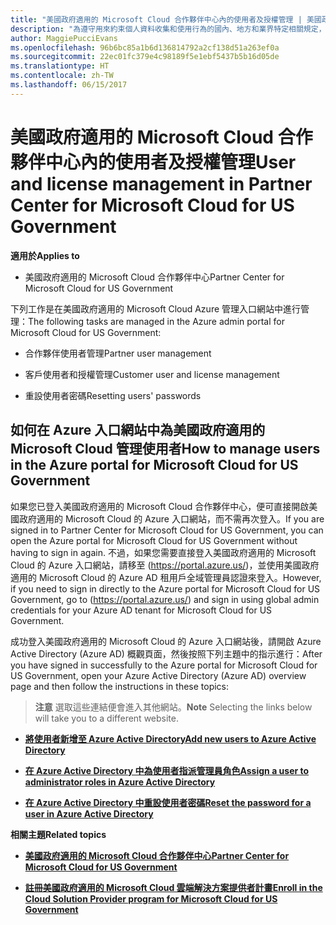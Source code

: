 ```yaml
---
title: "美國政府適用的 Microsoft Cloud 合作夥伴中心內的使用者及授權管理 | 美國政府適用的 Microsoft Cloud 合作夥伴中心"
description: "為遵守用來約束個人資料收集和使用行為的國內、地方和業界特定相關規定，美國政府適用的 Microsoft Cloud 合作夥伴中心不提供使用者管理功能。 不過，您可以在Azure 入口網站中為美國政府適用的 Microsoft Cloud 新增及管理使用者。"
author: MaggiePucciEvans
ms.openlocfilehash: 96b6bc85a1b6d136814792a2cf138d51a263ef0a
ms.sourcegitcommit: 22ec01fc379e4c98189f5e1ebf5437b5b16d05de
ms.translationtype: HT
ms.contentlocale: zh-TW
ms.lasthandoff: 06/15/2017
---
```

# <a name="user-and-license-management-in-partner-center-for-microsoft-cloud-for-us-government"></a><span data-ttu-id="b7ea1-104">美國政府適用的 Microsoft Cloud 合作夥伴中心內的使用者及授權管理</span><span class="sxs-lookup"><span data-stu-id="b7ea1-104">User and license management in Partner Center for Microsoft Cloud for US Government</span></span>

**<span data-ttu-id="b7ea1-105">適用於</span><span class="sxs-lookup"><span data-stu-id="b7ea1-105">Applies to</span></span>**

-  <span data-ttu-id="b7ea1-106">美國政府適用的 Microsoft Cloud 合作夥伴中心</span><span class="sxs-lookup"><span data-stu-id="b7ea1-106">Partner Center for Microsoft Cloud for US Government</span></span>

<span data-ttu-id="b7ea1-107">下列工作是在美國政府適用的 Microsoft Cloud Azure 管理入口網站中進行管理：</span><span class="sxs-lookup"><span data-stu-id="b7ea1-107">The following tasks are managed in the Azure admin portal for Microsoft Cloud for US Government:</span></span>

- <span data-ttu-id="b7ea1-108">合作夥伴使用者管理</span><span class="sxs-lookup"><span data-stu-id="b7ea1-108">Partner user management</span></span>

- <span data-ttu-id="b7ea1-109">客戶使用者和授權管理</span><span class="sxs-lookup"><span data-stu-id="b7ea1-109">Customer user and license management</span></span>

- <span data-ttu-id="b7ea1-110">重設使用者密碼</span><span class="sxs-lookup"><span data-stu-id="b7ea1-110">Resetting users' passwords</span></span>


## <a name="how-to-manage-users-in-the-azure-portal-for-microsoft-cloud-for-us-government"></a><span data-ttu-id="b7ea1-111">如何在 Azure 入口網站中為美國政府適用的 Microsoft Cloud 管理使用者</span><span class="sxs-lookup"><span data-stu-id="b7ea1-111">How to manage users in the Azure portal for Microsoft Cloud for US Government</span></span>

<span data-ttu-id="b7ea1-112">如果您已登入美國政府適用的 Microsoft Cloud 合作夥伴中心，便可直接開啟美國政府適用的 Microsoft Cloud 的 Azure 入口網站，而不需再次登入。</span><span class="sxs-lookup"><span data-stu-id="b7ea1-112">If you are signed in to Partner Center for Microsoft Cloud for US Government, you can open the Azure portal for Microsoft Cloud for US Government without having to sign in again.</span></span> <span data-ttu-id="b7ea1-113">不過，如果您需要直接登入美國政府適用的 Microsoft Cloud 的 Azure 入口網站，請移至 (https://portal.azure.us/)，並使用美國政府適用的 Microsoft Cloud 的 Azure AD 租用戶全域管理員認證來登入。</span><span class="sxs-lookup"><span data-stu-id="b7ea1-113">However, if you need to sign in directly to the Azure portal for Microsoft Cloud for US Government, go to (https://portal.azure.us/) and sign in using global admin credentials for your Azure AD tenant for Microsoft Cloud for US Government.</span></span>

<span data-ttu-id="b7ea1-114">成功登入美國政府適用的 Microsoft Cloud 的 Azure 入口網站後，請開啟 Azure Active Directory (Azure AD) 概觀頁面，然後按照下列主題中的指示進行：</span><span class="sxs-lookup"><span data-stu-id="b7ea1-114">After you have signed in successfully to the Azure portal for Microsoft Cloud for US Government, open your Azure Active Directory (Azure AD) overview page and then follow the instructions in these topics:</span></span>

><span data-ttu-id="b7ea1-115">**注意**
 選取這些連結便會進入其他網站。</span><span class="sxs-lookup"><span data-stu-id="b7ea1-115">**Note**
 Selecting the links below will take you to a different website.</span></span> 

-  [**<span data-ttu-id="b7ea1-116">將使用者新增至 Azure Active Directory</span><span class="sxs-lookup"><span data-stu-id="b7ea1-116">Add new users to Azure Active Directory</span></span>**](https://docs.microsoft.com/azure/active-directory/active-directory-users-create-azure-portal)

-  [**<span data-ttu-id="b7ea1-117">在 Azure Active Directory 中為使用者指派管理員角色</span><span class="sxs-lookup"><span data-stu-id="b7ea1-117">Assign a user to administrator roles in Azure Active Directory</span></span>**](https://docs.microsoft.com/azure/active-directory/active-directory-users-assign-role-azure-portal)

-  [**<span data-ttu-id="b7ea1-118">在 Azure Active Directory 中重設使用者密碼</span><span class="sxs-lookup"><span data-stu-id="b7ea1-118">Reset the password for a user in Azure Active Directory</span></span>**](https://docs.microsoft.com/azure/active-directory/active-directory-users-reset-password-azure-portal)

**<span data-ttu-id="b7ea1-119">相關主題</span><span class="sxs-lookup"><span data-stu-id="b7ea1-119">Related topics</span></span>**

-  [**<span data-ttu-id="b7ea1-120">美國政府適用的 Microsoft Cloud 合作夥伴中心</span><span class="sxs-lookup"><span data-stu-id="b7ea1-120">Partner Center for Microsoft Cloud for US Government</span></span>**](partner-center-for-microsoft-us-govt-cloud.md)

-  [**<span data-ttu-id="b7ea1-121">註冊美國政府適用的 Microsoft Cloud 雲端解決方案提供者計畫</span><span class="sxs-lookup"><span data-stu-id="b7ea1-121">Enroll in the Cloud Solution Provider program for Microsoft Cloud for US Government</span></span>**](enroll-in-csp-for-microsoft-us-govt-cloud.md)
